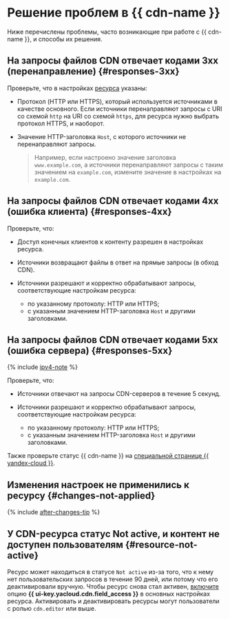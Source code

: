 # Решение проблем в {{ cdn-name }}

Ниже перечислены проблемы, часто возникающие при работе с {{ cdn-name }}, и способы их решения.

## На запросы файлов CDN отвечает кодами 3xx (перенаправление) {#responses-3xx}

Проверьте, что в настройках [ресурса](concepts/resource.md) указаны:

* Протокол (HTTP или HTTPS), который используется источниками в качестве основного. Если источники перенаправляют запросы с URI со схемой `http` на URI со схемой `https`, для ресурса нужно выбрать протокол HTTPS, и наоборот.
* Значение HTTP-заголовка `Host`, с которого источники не перенаправляют запросы. 
  
  > Например, если настроено значение заголовка `www.example.com`, а источники перенаправляют запросы с таким значением на `example.com`, измените значение в настройках на `example.com`.

## На запросы файлов CDN отвечает кодами 4xx (ошибка клиента) {#responses-4xx}

Проверьте, что:

* Доступ конечных клиентов к контенту разрешен в настройках ресурса.
* Источники возвращают файлы в ответ на прямые запросы (в обход CDN).
* Источники разрешают и корректно обрабатывают запросы, соответствующие настройкам ресурса:

  * по указанному протоколу: HTTP или HTTPS;
  * с указанным значением HTTP-заголовка `Host` и другими заголовками. 

## На запросы файлов CDN отвечает кодами 5xx (ошибка сервера) {#responses-5xx}

{% include [ipv4-note](../_includes/cdn/ipv4-note.md) %}

Проверьте, что:

* Источники отвечают на запросы CDN-серверов в течение 5 секунд.
* Источники разрешают и корректно обрабатывают запросы, соответствующие настройкам ресурса:

  * по указанному протоколу: HTTP или HTTPS;
  * с указанным значением HTTP-заголовка `Host` и другими заголовками. 
  
Также проверьте статус {{ cdn-name }} на [специальной странице {{ yandex-cloud }}](https://status.cloud.yandex.ru/dashboard?service=cloud%20cdn).

## Изменения настроек не применились к ресурсу {#changes-not-applied}

{% include [after-changes-tip](../_includes/cdn/after-changes-tip.md) %}

## У CDN-ресурса статус Not active, и контент не доступен пользователям {#resource-not-active}

Ресурс может находиться в статусе `Not active` из-за того, что к нему нет пользовательских запросов в течение 90 дней, или потому что его деактивировали вручную. Чтобы ресурс снова стал активен, [включите](operations/resources/configure-basics.md) опцию **{{ ui-key.yacloud.cdn.field_access }}** в основных настройках ресурса. Активировать и деактивировать ресурсы могут пользователи с ролью `cdn.editor` или выше.
